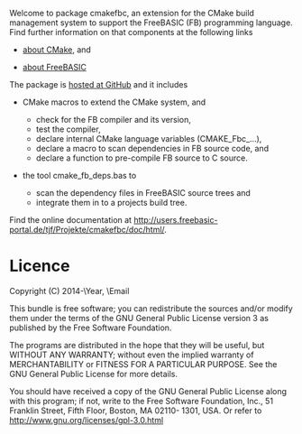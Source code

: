 Welcome to package cmakefbc, an extension for the CMake build
management system to support the FreeBASIC (FB) programming language.
Find further information on that components at the following links

- [about CMake](http://www.cmake.org), and

- [about FreeBASIC](http://www.freebasic.net)

The package is [hosted at GitHub](https://github.com/DTJF/cmakefbc) and
it includes

- CMake macros to extend the CMake system, and
  - check for the FB compiler and its version,
  - test the compiler,
  - declare internal CMake language variables (CMAKE_Fbc_...),
  - declare a macro to scan dependencies in FB source code, and
  - declare a function to pre-compile FB source to C source.

- the tool cmake_fb_deps.bas to
  - scan the dependency files in FreeBASIC source trees and
  - integrate them in to a projects build tree.

Find the online documentation at
http://users.freebasic-portal.de/tjf/Projekte/cmakefbc/doc/html/.


Licence
=======

Copyright (C) 2014-\Year, \Email

This bundle is free software; you can redistribute the sources and/or
modify them under the terms of the GNU General Public License version 3
as published by the Free Software Foundation.

The programs are distributed in the hope that they will be useful, but
WITHOUT ANY WARRANTY; without even the implied warranty of
MERCHANTABILITY or FITNESS FOR A PARTICULAR PURPOSE. See the GNU
General Public License for more details.

You should have received a copy of the GNU General Public License along
with this program; if not, write to the Free Software Foundation, Inc.,
51 Franklin Street, Fifth Floor, Boston, MA 02110- 1301, USA. Or refer
to http://www.gnu.org/licenses/gpl-3.0.html
